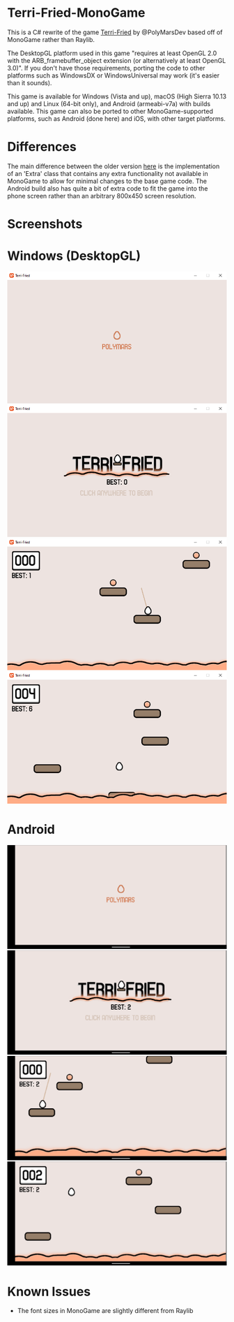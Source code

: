 # Terri-Fried-MonoGame
This is a C# rewrite of the game [Terri-Fried](https://github.com/PolyMarsDev/Terri-Fried) by @PolyMarsDev based off of MonoGame rather than Raylib.

The DesktopGL platform used in this game "requires at least OpenGL 2.0 with the ARB_framebuffer_object extension (or alternatively at least OpenGL 3.0)". If you don't have those requirements, porting the code to other platforms such as WindowsDX or WindowsUniversal may work (it's easier than it sounds).

This game is available for Windows (Vista and up), macOS (High Sierra 10.13 and up) and Linux (64-bit only), and Android (armeabi-v7a) with builds available. This game can also be ported to other MonoGame-supported platforms, such as Android (done here) and iOS, with other target platforms.

# Differences

The main difference between the older version [here](https://github.com/Zolax9/Terri-Fried-MonoGame-Old) is the implementation of an 'Extra' class that contains any extra functionality not available in MonoGame to allow for minimal changes to the base game code. The Android build also has quite a bit of extra code to fit the game into the phone screen rather than an arbitrary 800x450 screen resolution.

# Screenshots
# Windows (DesktopGL)
![](https://github.com/Zolax9/Terri-Fried-MonoGame/blob/main/screenshots/screenshot1.png) ![](https://github.com/Zolax9/Terri-Fried-MonoGame/blob/main/screenshots/screenshot2.png)![](https://github.com/Zolax9/Terri-Fried-MonoGame/blob/main/screenshots/screenshot3.png) ![](https://github.com/Zolax9/Terri-Fried-MonoGame/blob/main/screenshots/screenshot4.png)
# Android
![](https://github.com/Zolax9/Terri-Fried-MonoGame/blob/main/screenshots/screenshot5.png) ![](https://github.com/Zolax9/Terri-Fried-MonoGame/blob/main/screenshots/screenshot6.png)![](https://github.com/Zolax9/Terri-Fried-MonoGame/blob/main/screenshots/screenshot7.png) ![](https://github.com/Zolax9/Terri-Fried-MonoGame/blob/main/screenshots/screenshot8.png)

# Known Issues
* The font sizes in MonoGame are slightly different from Raylib

